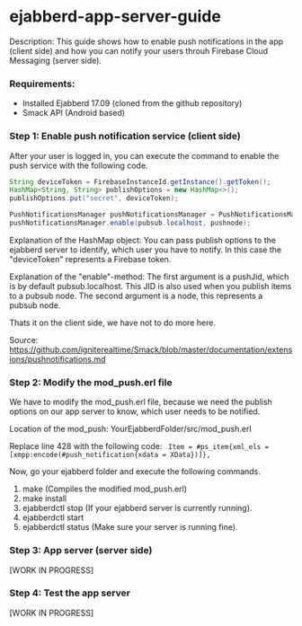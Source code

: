 # ejabberd-app-server-guide
Description: This guide shows how to enable push notifications in the app (client side) and how you can notify your users throuh Firebase Cloud Messaging (server side). 

### Requirements:
- Installed Ejabberd 17.09 (cloned from the github repository)
- Smack API (Android based)

### Step 1: Enable push notification service (client side)
After your user is logged in, you can execute the command to enable the push service with the following code.

```java
String deviceToken = FirebaseInstanceId.getInstance().getToken();
HashMap<String, String> publishOptions = new HashMap<>();
publishOptions.put("secret", deviceToken);

PushNotificationsManager pushNotificationsManager = PushNotificationsManager.getInstanceFor(mConnection);
pushNotificationsManager.enable(pubsub.localhost, pushnode);
```

Explanation of the HashMap object: You can pass publish options to the ejabberd server to identify, which user you have to notify.
In this case the "deviceToken" represents a Firebase token.

Explanation of the "enable"-method:
The first argument is a pushJid, which is by default pubsub.localhost. This JID is also used when you publish items to a pubsub node.
The second argument is a node, this represents a pubsub node.

Thats it on the client side, we have not to do more here.

Source: https://github.com/igniterealtime/Smack/blob/master/documentation/extensions/pushnotifications.md


### Step 2: Modify the mod_push.erl file
We have to modify the mod_push.erl file, because we need the publish options on our app server to know, which user needs to be notified.

Location of the mod_push: YourEjabberdFolder/src/mod_push.erl

Replace line 428 with the following code:<Enter>
``` Item = #ps_item{xml_els = [xmpp:encode(#push_notification{xdata = XData})]},```

Now, go your ejabberd folder and execute the following commands.
1. make               (Compiles the modified mod_push.erl)
2. make install
3. ejabberdctl stop   (If your ejabberd server is currently running).
4. ejabberdctl start
5. ejabberdctl status (Make sure your server is running fine).


### Step 3: App server (server side)

[WORK IN PROGRESS]


### Step 4: Test the app server

[WORK IN PROGRESS]








